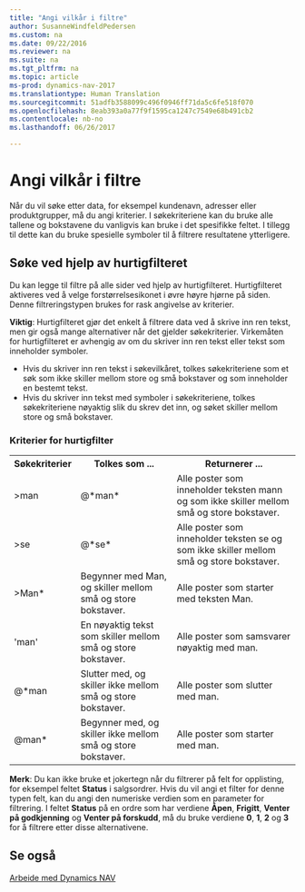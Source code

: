 ```yaml
---
title: "Angi vilkår i filtre"
author: SusanneWindfeldPedersen
ms.custom: na
ms.date: 09/22/2016
ms.reviewer: na
ms.suite: na
ms.tgt_pltfrm: na
ms.topic: article
ms-prod: dynamics-nav-2017
ms.translationtype: Human Translation
ms.sourcegitcommit: 51adfb3588099c496f0946ff71da5c6fe518f070
ms.openlocfilehash: 8eab393a0a77f9f1595ca1247c7549e68b491cb2
ms.contentlocale: nb-no
ms.lasthandoff: 06/26/2017

---
```


# <a name="entering-criteria-in-filters"></a>Angi vilkår i filtre
Når du vil søke etter data, for eksempel kundenavn, adresser eller produktgrupper, må du angi kriterier. I søkekriteriene kan du bruke alle tallene og bokstavene du vanligvis kan bruke i det spesifikke feltet. I tillegg til dette kan du bruke spesielle symboler til å filtrere resultatene ytterligere.

## <a name="searching-using-the-quick-filter"></a>Søke ved hjelp av hurtigfilteret
Du kan legge til filtre på alle sider ved hjelp av hurtigfilteret. Hurtigfilteret aktiveres ved å velge forstørrelsesikonet i øvre høyre hjørne på siden. Denne filtreringstypen brukes for rask angivelse av kriterier.

**Viktig**: Hurtigfilteret gjør det enkelt å filtrere data ved å skrive inn ren tekst, men gir også mange alternativer når det gjelder søkekriterier. Virkemåten for hurtigfilteret er avhengig av om du skriver inn ren tekst eller tekst som inneholder symboler.  
- Hvis du skriver inn ren tekst i søkevilkåret, tolkes søkekriteriene som et søk som ikke skiller mellom store og små bokstaver og som inneholder en bestemt tekst.  
- Hvis du skriver inn tekst med symboler i søkekriteriene, tolkes søkekriteriene nøyaktig slik du skrev det inn, og søket skiller mellom store og små bokstaver.

### <a name="quick-filter-criteria"></a>Kriterier for hurtigfilter
<!-- html syntax because symbols conflict with MarkDown syntax -->
<TABLE>
  <TR>
    <TH>Søkekriterier</TH>
    <TH>Tolkes som ...</TH>
    <TH>Returnerer ...</TH>
  </TR>
  <TR>
    <TD>>man</TD>
    <TD>@*man*</TD>
    <TD>Alle poster som inneholder teksten mann og som ikke skiller mellom små og store bokstaver.</TD>
  </TR>
  <TR>
    <TD>>se</TD>
    <TD>@*se*</TD>
    <TD>Alle poster som inneholder teksten se og som ikke skiller mellom små og store bokstaver.</TD>
  </TR>
  <TR>
    <TD>>Man*</TD>
    <TD>Begynner med Man, og skiller mellom små og store bokstaver.</TD>
    <TD>Alle poster som starter med teksten Man.</TD>
  </TR>
  <TR>
    <TD>'man'</TD>
    <TD>En nøyaktig tekst som skiller mellom små og store bokstaver.</TD>
    <TD>Alle poster som samsvarer nøyaktig med man.</TD>
  </TR>
  <TR>
    <TD>@*man</TD>
    <TD>Slutter med, og skiller ikke mellom små og store bokstaver.</TD>
    <TD>Alle poster som slutter med man.</TD>
  </TR>
  <TR>
    <TD>@man*</TD>
    <TD>Begynner med, og skiller ikke mellom små og store bokstaver.</TD>
    <TD>Alle poster som starter med man.</TD>
  </TR>
</TABLE>

**Merk**: Du kan ikke bruke et jokertegn når du filtrerer på felt for opplisting, for eksempel feltet **Status** i salgsordrer. Hvis du vil angi et filter for denne typen felt, kan du angi den numeriske verdien som en parameter for filtrering. I feltet **Status** på en ordre som har verdiene **Åpen**, **Frigitt**, **Venter på godkjenning** og **Venter på forskudd**, må du bruke verdiene **0**, **1**, **2** og **3** for å filtrere etter disse alternativene.  

## <a name="see-also"></a>Se også
[Arbeide med Dynamics NAV](ui-work-product.md)

